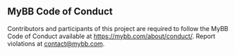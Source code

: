 ## MyBB Code of Conduct

Contributors and participants of this project are required to follow the MyBB Code of Conduct available at https://mybb.com/about/conduct/. Report violations at contact@mybb.com.
